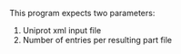 This program expects two parameters: 

1. Uniprot xml input file
2. Number of entries per resulting part file